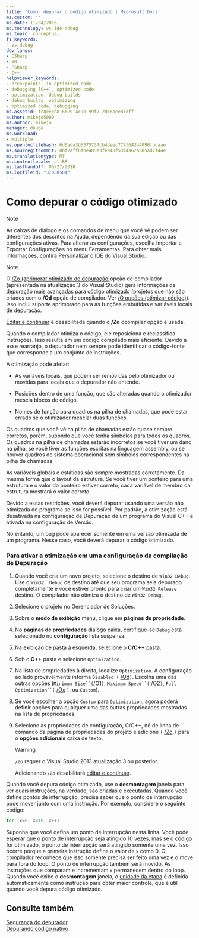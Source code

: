 ```yaml
---
title: 'Como: depurar o código otimizado | Microsoft Docs'
ms.custom: ''
ms.date: 11/04/2016
ms.technology: vs-ide-debug
ms.topic: conceptual
f1_keywords:
- vs.debug
dev_langs:
- CSharp
- VB
- FSharp
- C++
helpviewer_keywords:
- breakpoints, in optimized code
- debugging [C++], optimized code
- optimization, debug builds
- debug builds, optimizing
- optimized code, debugging
ms.assetid: fc8eeeb8-6629-4c9b-99f7-2016aee81dff
author: mikejo5000
ms.author: mikejo
manager: douge
ms.workload:
- multiple
ms.openlocfilehash: 6d6ada3b5375737cb4deec777f64344096fbdaae
ms.sourcegitcommit: 0bf2aff6abe485e3fe940f5344a62a885ad7f44e
ms.translationtype: MT
ms.contentlocale: pt-BR
ms.lasthandoff: 06/27/2018
ms.locfileid: "37058504"
---
```

# <a name="how-to-debug-optimized-code"></a>Como depurar o código otimizado
> [!NOTE]
>  As caixas de diálogo e os comandos de menu que você vê podem ser diferentes dos descritos na Ajuda, dependendo da sua edição ou das configurações ativas. Para alterar as configurações, escolha Importar e Exportar Configurações no menu Ferramentas. Para obter mais informações, confira [Personalizar o IDE do Visual Studio](../ide/personalizing-the-visual-studio-ide.md).  
  
> [!NOTE]
>  O [/Zo (aprimorar otimizado de depuração)](/cpp/build/reference/zo-enhance-optimized-debugging)opção de compilador (apresentada na atualização 3 do Visual Studio) gera informações de depuração mais avançadas para código otimizado (projetos que não são criados com o **/Od** opção de compilador. Ver [/O opções (otimizar código)](/cpp/build/reference/o-options-optimize-code)). Isso inclui suporte aprimorado para as funções embutidas e variáveis locais de depuração.  
>   
>  [Editar e continuar](../debugger/edit-and-continue-visual-csharp.md) é desabilitada quando o **/Zo** ocompiler opção é usada.  
  
 Quando o compilador otimiza o código, ele reposiciona e reclassifica instruções. Isso resulta em um código compilado mais eficiente. Devido a esse rearranjo, o depurador nem sempre pode identificar o código-fonte que corresponde a um conjunto de instruções.  
  
 A otimização pode afetar:  
  
-   As variáveis locais, que podem ser removidas pelo otimizador ou movidas para locais que o depurador não entende.  
  
-   Posições dentro de uma função, que são alteradas quando o otimizador mescla blocos de código.  
  
-   Nomes de função para quadros na pilha de chamadas, que pode estar errado se o otimizador mesclar duas funções.  
  
 Os quadros que você vê na pilha de chamadas estão quase sempre corretos, porém, supondo que você tenha símbolos para todos os quadros. Os quadros na pilha de chamadas estarão incorretos se você tiver um dano na pilha, se você tiver as funções escritas na linguagem assembly, ou se houver quadros do sistema operacional sem símbolos correspondentes na pilha de chamadas.  
  
 As variáveis globais e estáticas são sempre mostradas corretamente. Da mesma forma que o layout da estrutura. Se você tiver um ponteiro para uma estrutura e o valor do ponteiro estiver correto, cada variável de membro da estrutura mostrará o valor correto.  
  
 Devido a essas restrições, você deverá depurar usando uma versão não otimizada do programa se isso for possível. Por padrão, a otimização está desativada na configuração de Depuração de um programa do Visual C++ e ativada na configuração de Versão.  
  
 No entanto, um bug pode aparecer somente em uma versão otimizada de um programa. Nesse caso, você deverá depurar o código otimizado.  
  
### <a name="to-turn-on-optimization-in-a-debug-build-configuration"></a>Para ativar a otimização em uma configuração da compilação de Depuração  
  
1.  Quando você cria um novo projeto, selecione o destino de `Win32 Debug`. Use o `Win32``Debug` de destino até que seu programa seja depurado completamente e você estiver pronto para criar um `Win32 Release` destino. O compilador não otimiza o destino de `Win32 Debug`.  
  
2.  Selecione o projeto no Gerenciador de Soluções.  
  
3.  Sobre o **modo de exibição** menu, clique em **páginas de propriedade**.  
  
4.  No **páginas de propriedades** diálogo caixa, certifique-se `Debug` está selecionado no **configuração** lista suspensa.  
  
5.  Na exibição de pasta à esquerda, selecione o **C/C++** pasta.  
  
6.  Sob o **C++** pasta e selecione `Optimization`.  
  
7.  Na lista de propriedades à direita, localize `Optimization`. A configuração ao lado provavelmente informa `Disabled (` [/Od](/cpp/build/reference/od-disable-debug)`)`. Escolha uma das outras opções (`Minimum Size``(`[/O1](/cpp/build/reference/o1-o2-minimize-size-maximize-speed)`)`, `Maximum Speed``(` [/O2](/cpp/build/reference/o1-o2-minimize-size-maximize-speed)`)`, `Full Optimization``(` [/Ox](/cpp/build/reference/ox-full-optimization) `)`, ou `Custom`).  
  
8.  Se você escolher a opção `Custom` para `Optimization`, agora poderá definir opções para qualquer uma das outras propriedades mostradas na lista de propriedades.  
  
9. Selecione as propriedades de configuração, C/C++, nó de linha de comando da página de propriedades do projeto e adicione `(` [/Zo](/cpp/build/reference/zo-enhance-optimized-debugging) `)` para o **opções adicionais** caixa de texto.  
  
    > [!WARNING]
    >  `/Zo` requer o Visual Studio 2013 atualização 3 ou posterior.  
    >   
    >  Adicionando `/Zo` desabilitará [editar e continuar](../debugger/edit-and-continue-visual-csharp.md).  
  
 Quando você depura código otimizado, use o **desmontagem** janela para ver quais instruções, na verdade, são criadas e executadas. Quando você define pontos de interrupção, precisa saber que o ponto de interrupção pode mover junto com uma instrução. Por exemplo, considere o seguinte código:  
  
```cpp
for (x=0; x<10; x++)  
```  
  
 Suponha que você defina um ponto de interrupção nesta linha. Você pode esperar que o ponto de interrupção seja atingido 10 vezes, mas se o código for otimizado, o ponto de interrupção será atingido somente uma vez. Isso ocorre porque a primeira instrução define o valor de `x` como 0. O compilador reconhece que isso somente precisa ser feito uma vez e o move para fora do loop. O ponto de interrupção também será movido. As instruções que comparam e incrementam `x` permanecem dentro do loop. Quando você exibe o **desmontagem** janela, o [unidade da etapa](http://msdn.microsoft.com/en-us/8791dac9-64d1-4bb9-b59e-8d59af1833f9) é definida automaticamente como instrução para obter maior controle, que é útil quando você depura código otimizado.  
  
## <a name="see-also"></a>Consulte também  
 [Segurança do depurador](../debugger/debugger-security.md)   
 [Depurando código nativo](../debugger/debugging-native-code.md)
